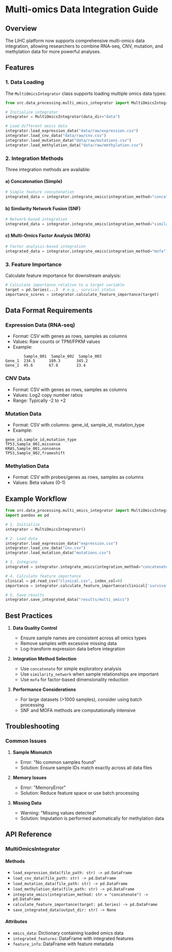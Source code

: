 # Multi-omics Data Integration Guide

## Overview

The LIHC platform now supports comprehensive multi-omics data integration, allowing researchers to combine RNA-seq, CNV, mutation, and methylation data for more powerful analyses.

## Features

### 1. Data Loading

The `MultiOmicsIntegrator` class supports loading multiple omics data types:

```python
from src.data_processing.multi_omics_integrator import MultiOmicsIntegrator

# Initialize integrator
integrator = MultiOmicsIntegrator(data_dir="data")

# Load different omics data
integrator.load_expression_data("data/raw/expression.csv")
integrator.load_cnv_data("data/raw/cnv.csv")
integrator.load_mutation_data("data/raw/mutations.csv")
integrator.load_methylation_data("data/raw/methylation.csv")
```

### 2. Integration Methods

Three integration methods are available:

#### a) Concatenation (Simple)
```python
# Simple feature concatenation
integrated_data = integrator.integrate_omics(integration_method="concatenate")
```

#### b) Similarity Network Fusion (SNF)
```python
# Network-based integration
integrated_data = integrator.integrate_omics(integration_method="similarity_network")
```

#### c) Multi-Omics Factor Analysis (MOFA)
```python
# Factor analysis-based integration
integrated_data = integrator.integrate_omics(integration_method="mofa")
```

### 3. Feature Importance

Calculate feature importance for downstream analysis:

```python
# Calculate importance relative to a target variable
target = pd.Series(...)  # e.g., survival status
importance_scores = integrator.calculate_feature_importance(target)
```

## Data Format Requirements

### Expression Data (RNA-seq)
- Format: CSV with genes as rows, samples as columns
- Values: Raw counts or TPM/FPKM values
- Example:
```
        Sample_001  Sample_002  Sample_003
Gene_1  234.5      189.3       345.2
Gene_2  45.6       67.8        23.4
```

### CNV Data
- Format: CSV with genes as rows, samples as columns
- Values: Log2 copy number ratios
- Range: Typically -2 to +2

### Mutation Data
- Format: CSV with columns: gene_id, sample_id, mutation_type
- Example:
```
gene_id,sample_id,mutation_type
TP53,Sample_001,missense
KRAS,Sample_001,nonsense
TP53,Sample_002,frameshift
```

### Methylation Data
- Format: CSV with probes/genes as rows, samples as columns
- Values: Beta values (0-1)

## Example Workflow

```python
from src.data_processing.multi_omics_integrator import MultiOmicsIntegrator
import pandas as pd

# 1. Initialize
integrator = MultiOmicsIntegrator()

# 2. Load data
integrator.load_expression_data("expression.csv")
integrator.load_cnv_data("cnv.csv")
integrator.load_mutation_data("mutations.csv")

# 3. Integrate
integrated = integrator.integrate_omics(integration_method="concatenate")

# 4. Calculate feature importance
clinical = pd.read_csv("clinical.csv", index_col=0)
importance = integrator.calculate_feature_importance(clinical['survival_status'])

# 5. Save results
integrator.save_integrated_data("results/multi_omics")
```

## Best Practices

1. **Data Quality Control**
   - Ensure sample names are consistent across all omics types
   - Remove samples with excessive missing data
   - Log-transform expression data before integration

2. **Integration Method Selection**
   - Use `concatenate` for simple exploratory analysis
   - Use `similarity_network` when sample relationships are important
   - Use `mofa` for factor-based dimensionality reduction

3. **Performance Considerations**
   - For large datasets (>1000 samples), consider using batch processing
   - SNF and MOFA methods are computationally intensive

## Troubleshooting

### Common Issues

1. **Sample Mismatch**
   - Error: "No common samples found"
   - Solution: Ensure sample IDs match exactly across all data files

2. **Memory Issues**
   - Error: "MemoryError"
   - Solution: Reduce feature space or use batch processing

3. **Missing Data**
   - Warning: "Missing values detected"
   - Solution: Imputation is performed automatically for methylation data

## API Reference

### MultiOmicsIntegrator

#### Methods

- `load_expression_data(file_path: str) -> pd.DataFrame`
- `load_cnv_data(file_path: str) -> pd.DataFrame`
- `load_mutation_data(file_path: str) -> pd.DataFrame`
- `load_methylation_data(file_path: str) -> pd.DataFrame`
- `integrate_omics(integration_method: str = "concatenate") -> pd.DataFrame`
- `calculate_feature_importance(target: pd.Series) -> pd.DataFrame`
- `save_integrated_data(output_dir: str) -> None`

#### Attributes

- `omics_data`: Dictionary containing loaded omics data
- `integrated_features`: DataFrame with integrated features
- `feature_info`: DataFrame with feature metadata